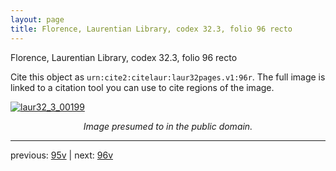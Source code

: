 ```yaml
---
layout: page
title: Florence, Laurentian Library, codex 32.3, folio 96 recto
---
```


Florence, Laurentian Library, codex 32.3, folio 96 recto

Cite this object as `urn:cite2:citelaur:laur32pages.v1:96r`.  The full image is linked to a citation tool you can use to cite regions of the image.

[![laur32_3_00199](http://www.homermultitext.org/iipsrv?IIIF=/project/homer/pyramidal/deepzoom/citelaur/laur32imgs/v1/laur32_3_00199.tif/full/800,/0/default.jpg)](http://www.homermultitext.org/ict2/?urn=urn:cite2:citelaur:laur32imgs.v1:laur32_3_00199) 

<p style="text-align: center; font-style: italic;">Image presumed to in the public domain.</p>

---

previous: [95v](../95v/) | next: [96v](../96v/)